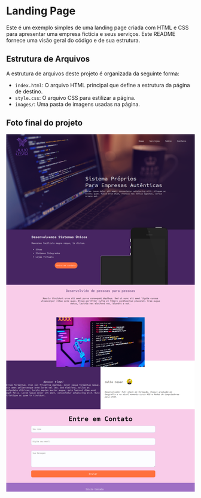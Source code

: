 # Landing Page

Este é um exemplo simples de uma landing page criada com HTML e CSS para apresentar uma empresa fictícia e seus serviços. Este README fornece uma visão geral do código e de sua estrutura.

## Estrutura de Arquivos

A estrutura de arquivos deste projeto é organizada da seguinte forma:

- `index.html`: O arquivo HTML principal que define a estrutura da página de destino.
- `style.css`: O arquivo CSS para estilizar a página.
- `images/`: Uma pasta de imagens usadas na página.

## Foto final do projeto

![foto final do projeto](imagens/foto-final.png)
